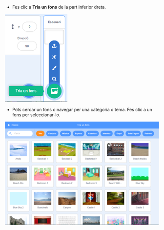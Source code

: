 + Fes clic a **Tria un fons** de la part inferior dreta.

![captura de pantalla](images/stage-choose.png)

+ Pots cercar un fons o navegar per una categoria o tema. Fes clic a un fons per seleccionar-lo.

![captura de pantalla](images/backdrop.png)
